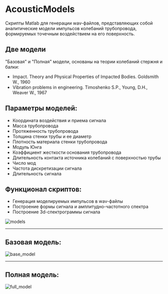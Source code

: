 # AcousticModels

Скрипты Matlab для генерации wav-файлов, представляющих собой аналитические модели импульсов колебаний трубопровода, формируемых точечным воздействием на его поверхность.

## Две модели

"Базовая" и "Полная" модели, основаны на теории колебаний стержня и балки:

+ Impact. Theory and Physical Properties of Impacted Bodies. Goldsmith W., 1960
+ Vibration problems in engineering. Timoshenko S.P., Young, D.H., Weaver W., 1967

## Параметры моделей:

- Координата воздействия и приема сигнала
- Масса трубопровода
- Протяженность трубопровода
- Толщина стенки трубы и ее диаметр
- Плотность материала стенки трубопровода
- Модуль Юнга
- Коэффициент жесткости основания трубопровода
- Длительность контакта источника колебаний с поверхностью трубы
- Число мод
- Частота дискретизации сигнала
- Длительность сигнала

## Функционал скриптов:

- Генерация моделируемых импульсов в wav-файлы 
- Построение формы сигнала и амплитудно-частотного спектра
- Построение 3d-спектрограммы сигнала

![models](C:\Users\User\source\AcousticMathModels\img\models.png)

* * *

## Базовая модель:
![base_model](C:\Users\User\source\AcousticMathModels\img\base_model.png)

* * *

## Полная модель:
![full_model](C:\Users\User\source\AcousticMathModels\img\full_model.png)
